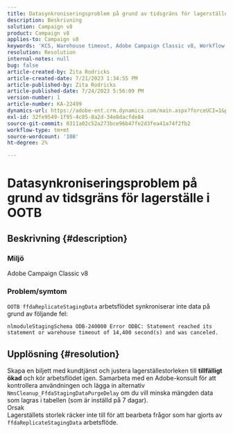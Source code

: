 ```yaml
---
title: Datasynkroniseringsproblem på grund av tidsgräns för lagerställe i OOTB
description: Beskrivning
solution: Campaign v8
product: Campaign v8
applies-to: Campaign v8
keywords: 'KCS, Warehouse timeout, Adobe Campaign Classic v8, Workflow error '
resolution: Resolution
internal-notes: null
bug: false
article-created-by: Zita Rodricks
article-created-date: 7/21/2023 1:34:55 PM
article-published-by: Zita Rodricks
article-published-date: 7/24/2023 5:56:09 PM
version-number: 1
article-number: KA-22499
dynamics-url: https://adobe-ent.crm.dynamics.com/main.aspx?forceUCI=1&pagetype=entityrecord&etn=knowledgearticle&id=58baa25b-cb27-ee11-9966-6045bd0065b6
exl-id: 32fe9549-1f95-4c85-8a2d-34e8dacfde84
source-git-commit: 0311a02c52a273bce96b47fe2d3fea41a74f2fb2
workflow-type: tm+mt
source-wordcount: '108'
ht-degree: 2%

---
```


# Datasynkroniseringsproblem på grund av tidsgräns för lagerställe i OOTB

## Beskrivning {#description}


### Miljö

Adobe Campaign Classic v8

### Problem/symtom

`OOTB ffdaReplicateStagingData` arbetsflödet synkroniserar inte data på grund av följande fel:

`nlmoduleStagingSchema ODB-240000 Error ODBC: Statement reached its statement or warehouse timeout of 14,400 second(s) and was canceled.`




## Upplösning {#resolution}


Skapa en biljett med kundtjänst och justera lagerställestorleken till <b>tillfälligt ökad</b> och kör arbetsflödet igen.
Samarbeta med en Adobe-konsult för att kontrollera användningen och lägga in alternativ `NmsCleanup_FfdaStagingDataPurgeDelay` om du vill minska mängden data som lagras i tabellen (som är inställd på 7 dagar).
<br>Orsak<br>Lagerställets storlek räcker inte till för att bearbeta frågor som har gjorts av `ffdaReplicateStagingData` arbetsflöde.
